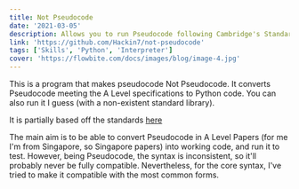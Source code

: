 ```yaml
---
title: Not Pseudocode
date: '2021-03-05'
description: Allows you to run Pseudocode following Cambridge's Standards
link: 'https://github.com/Hackin7/not-pseudocode'
tags: ['Skills', 'Python', 'Interpreter']
cover: 'https://flowbite.com/docs/images/blog/image-4.jpg'
---
```


This is a program that makes pseudocode Not Pseudocode. It converts Pseudocode meeting the A Level specifications to Python code. You can also run it I guess (with a non-existent standard library).

It is partially based off the standards [here](https://drive.google.com/file/d/17cYJY5ruEcjJh_Ve340oSCuwuAZdZ44e/view?usp=sharing)

The main aim is to be able to convert Pseudocode in A Level Papers (for me I'm from Singapore, so Singapore papers) into working code, and run it to test. However, being Pseudocode, the syntax is inconsistent, so it'll probably never be fully compatible. Nevertheless, for the core syntax, I've tried to make it compatible with the most common forms.
